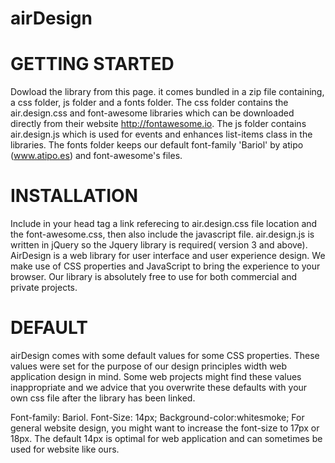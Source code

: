 # airDesign

# GETTING STARTED

Dowload the library from this page. it comes bundled in a zip file containing, a css folder, js folder and a fonts folder. The css folder contains the air.design.css and font-awesome libraries which can be downloaded directly from their website http://fontawesome.io. The js folder contains air.design.js which is used for events and enhances list-items class in the libraries. The fonts folder keeps our default font-family 'Bariol' by atipo (www.atipo.es) and font-awesome's files.

# INSTALLATION 
Include in your head tag a link referecing to air.design.css file location and the font-awesome.css, then also include the javascript file. air.design.js is written in jQuery so the Jquery library is required( version 3 and above). AirDesign is a web library for user interface and user experience design. We make use of CSS properties and JavaScript to bring the experience to your browser. Our library is absolutely free to use for both commercial and private projects.

# DEFAULT

airDesign comes with some default values for some CSS properties. These values were set for the purpose of our design principles width web application design in mind. Some web projects might find these values inappropriate and we advice that you overwrite these defaults with your own css file after the library has been linked.

Font-family: Bariol. 
Font-Size: 14px; 
Background-color:whitesmoke; 
For general website design, you might want to increase the font-size to 17px or 18px. The default 14px is optimal for web application and can sometimes be used for website like ours.


